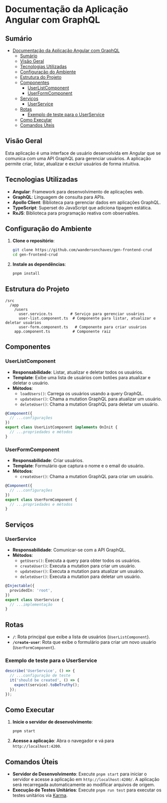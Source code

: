 # Documentação da Aplicação Angular com GraphQL

## Sumário

- [Documentação da Aplicação Angular com GraphQL](#documentação-da-aplicação-angular-com-graphql)
  - [Sumário](#sumário)
  - [Visão Geral](#visão-geral)
  - [Tecnologias Utilizadas](#tecnologias-utilizadas)
  - [Configuração do Ambiente](#configuração-do-ambiente)
  - [Estrutura do Projeto](#estrutura-do-projeto)
  - [Componentes](#componentes)
    - [UserListComponent](#userlistcomponent)
    - [UserFormComponent](#userformcomponent)
  - [Serviços](#serviços)
    - [UserService](#userservice)
  - [Rotas](#rotas)
    - [Exemplo de teste para o UserService](#exemplo-de-teste-para-o-userservice)
  - [Como Executar](#como-executar)
  - [Comandos Úteis](#comandos-úteis)

## Visão Geral

Esta aplicação é uma interface de usuário desenvolvida em Angular que se comunica com uma API GraphQL para gerenciar usuários. A aplicação permite criar, listar, atualizar e excluir usuários de forma intuitiva.

## Tecnologias Utilizadas

- **Angular**: Framework para desenvolvimento de aplicações web.
- **GraphQL**: Linguagem de consulta para APIs.
- **Apollo Client**: Biblioteca para gerenciar dados em aplicações GraphQL.
- **TypeScript**: Superset do JavaScript que adiciona tipagem estática.
- **RxJS**: Biblioteca para programação reativa com observables.

## Configuração do Ambiente

1. **Clone o repositório**:
   ```bash
   git clone https://github.com/wandersonchaves/gen-frontend-crud
   cd gen-frontend-crud
   ```
2. **Instale as dependências**:
   ```bash
   pnpm install
   ```

## Estrutura do Projeto

```
/src
  /app
    /users
      user.service.ts        # Serviço para gerenciar usuários
      user-list.component.ts  # Componente para listar, atualizar e deletar usuários
      user-form.component.ts   # Componente para criar usuários
    app.component.ts          # Componente raiz
```

## Componentes

### UserListComponent

- **Responsabilidade**: Listar, atualizar e deletar todos os usuários.
- **Template**: Exibe uma lista de usuários com botões para atualizar e deletar o usuário.
- **Métodos**:
  - `loadUsers()`: Carrega os usuários usando a query GraphQL.
  - `updateUser()`: Chama a mutation GraphQL para atualizar um usuário.
  - `deleteUser()`: Chama a mutation GraphQL para deletar um usuário.

```typescript
@Component({
  // ...configurações
})
export class UserListComponent implements OnInit {
  // ...propriedades e métodos
}
```

### UserFormComponent

- **Responsabilidade**: Criar usuários.
- **Template**: Formulário que captura o nome e o email do usuário.
- **Métodos**:
  - `createUser()`: Chama a mutation GraphQL para criar um usuário.

```typescript
@Component({
  // ...configurações
})
export class UserFormComponent {
  // ...propriedades e métodos
}
```

## Serviços

### UserService

- **Responsabilidade**: Comunicar-se com a API GraphQL.
- **Métodos**:
  - `getUsers()`: Executa a query para obter todos os usuários.
  - `createUser()`: Executa a mutation para criar um usuário.
  - `updateUser()`: Executa a mutation para atualizar um usuário.
  - `deleteUser()`: Executa a mutation para deletar um usuário.

```typescript
@Injectable({
  providedIn: 'root',
})
export class UserService {
  // ...implementação
}
```

## Rotas

- **`/`**: Rota principal que exibe a lista de usuários (`UserListComponent`).
- **`/create-user`**: Rota que exibe o formulário para criar um novo usuário (`UserFormComponent`).
  
### Exemplo de teste para o UserService

```typescript
describe('UserService', () => {
  // ...configuração de teste
  it('should be created', () => {
    expect(service).toBeTruthy();
  });
});
```

## Como Executar

1. **Inicie o servidor de desenvolvimento**:
   ```bash
   pnpm start
   ```
2. **Acesse a aplicação**:
   Abra o navegador e vá para `http://localhost:4200`.

## Comandos Úteis

- **Servidor de Desenvolvimento**: Execute `pnpm start` para iniciar o servidor e acesse a aplicação em `http://localhost:4200/`. A aplicação será recarregada automaticamente ao modificar arquivos de origem.
- **Execução de Testes Unitários**: Execute `pnpm run test` para executar os testes unitários via [Karma](https://karma-runner.github.io).

